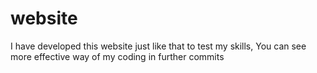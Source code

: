 # website
I have developed this website just like that to test my skills,
You can see more effective way of my coding in further commits
